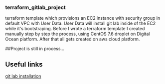 ### terraform_gitlab_project
terraform template which provisions an EC2 instance with security group in default VPC with User Data. User Data will install git lab inside of the EC2 while it's bootstraping. 
Before I wrote a terraform template I created manually step by step the process, using CentOS 7.6 droplet on Digital Ocean platform. After that all gets created on aws cloud platform.

##Project is still in process...

## Useful links
[git lab installation](https://about.gitlab.com/install/?version=ce#centos-7) 
